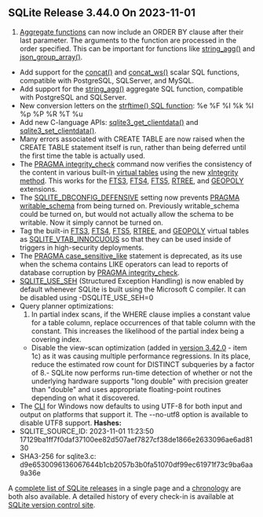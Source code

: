## SQLite Release 3\.44\.0 On 2023\-11\-01

1. [Aggregate functions](../lang_aggfunc.html) can now include an ORDER BY clause after their last
 parameter. The arguments to the function are processed in the order
 specified. This can be important for functions like
 [string\_agg()](../lang_aggfunc.html#group_concat) and [json\_group\_array()](../json1.html#jgrouparray).
- Add support for the [concat()](../lang_corefunc.html#concat) and [concat\_ws()](../lang_corefunc.html#concat_ws) scalar SQL functions,
 compatible with PostgreSQL, SQLServer, and MySQL.
- Add support for the [string\_agg()](../lang_aggfunc.html#group_concat) aggregate SQL function, compatible
 with PostgreSQL and SQLServer.
- New conversion letters on the [strftime() SQL function](../lang_datefunc.html#strftm): %e %F %I %k %l %p %P %R %T %u
- Add new C\-language APIs: [sqlite3\_get\_clientdata()](../c3ref/get_clientdata.html) and [sqlite3\_set\_clientdata()](../c3ref/get_clientdata.html).
- Many errors associated with CREATE TABLE are now raised when the CREATE TABLE statement
 itself is run, rather than being deferred until the first time the table is actually
 used.
- The [PRAGMA integrity\_check](../pragma.html#pragma_integrity_check) command now verifies the consistency of the
 content in various built\-in [virtual tables](../vtab.html) using the new [xIntegrity method](../vtab.html#xintegrity).
 This works for the [FTS3](../fts3.html), [FTS4](../fts3.html#fts4), [FTS5](../fts5.html), [RTREE](../rtree.html), and [GEOPOLY](../geopoly.html) extensions.
- The [SQLITE\_DBCONFIG\_DEFENSIVE](../c3ref/c_dbconfig_defensive.html#sqlitedbconfigdefensive) setting now prevents [PRAGMA writable\_schema](../pragma.html#pragma_writable_schema)
 from being turned on. Previously writable\_schema could be turned on, but would
 not actually allow the schema to be writable. Now it simply cannot be turned on.
- Tag the built\-in [FTS3](../fts3.html), [FTS4](../fts3.html#fts4), [FTS5](../fts5.html), [RTREE](../rtree.html), and [GEOPOLY](../geopoly.html) virtual tables as
 [SQLITE\_VTAB\_INNOCUOUS](../c3ref/c_vtab_constraint_support.html#sqlitevtabinnocuous) so that they can be used inside of triggers in
 high\-security deployments.
- The [PRAGMA case\_sensitive\_like](../pragma.html#pragma_case_sensitive_like) statement is deprecated, as its use when the
 schema contains LIKE operators can lead to reports of database corruption
 by [PRAGMA integrity\_check](../pragma.html#pragma_integrity_check).
- [SQLITE\_USE\_SEH](../compile.html#use_seh) (Structured Exception Handling) is now enabled by default whenever
 SQLite is built using the Microsoft C compiler. It can be disabled using
 \-DSQLITE\_USE\_SEH\=0
- Query planner optimizations:
	1. In partial index scans, if the WHERE clause implies a constant value for a table
	 column, replace occurrences of that table column with the constant. This
	 increases the likelihood of the partial index being a covering index.
	 - Disable the view\-scan optimization (added in [version 3\.42\.0](../releaselog/3_42_0.html) \- item 1c) 
	 as it was causing multiple performance regressions. In its place, reduce
	 the estimated row count for DISTINCT subqueries by a factor of 8\.- SQLite now performs run\-time detection of whether or not the underlying hardware
 supports "long double" with precision greater than "double" and uses appropriate
 floating\-point routines depending on what it discovered.
- The [CLI](../cli.html) for Windows now defaults to using UTF\-8 for both input
 and output on platforms that support it. The \-\-no\-utf8 option is available
 to disable UTF8 support.
**Hashes:**
- SQLITE\_SOURCE\_ID: 2023\-11\-01 11:23:50 17129ba1ff7f0daf37100ee82d507aef7827cf38de1866e2633096ae6ad8130
- SHA3\-256 for sqlite3\.c: d9e6530096136067644b1cb2057b3b0fa51070df99ec61971f73c9ba6aa9a36e



A [complete list of SQLite releases](../changes.html)
 in a single page and a [chronology](../chronology.html) are both also available.
 A detailed history of every
 check\-in is available at
 [SQLite version control site](https://www.sqlite.org/src/timeline).


